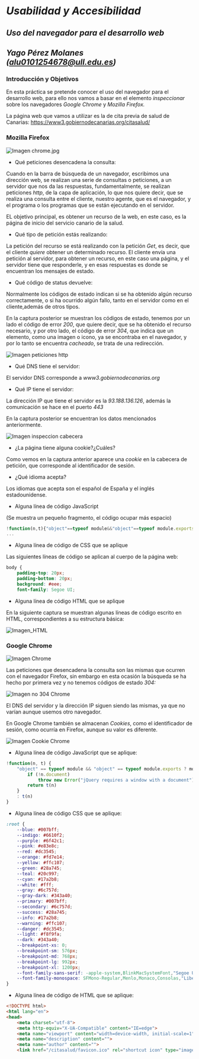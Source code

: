 # __*Usabilidad y Accesibilidad*__
## __*Uso del navegador para el desarrollo web*__
## __*Yago Pérez Molanes (alu0101254678@ull.edu.es)*__

### __Introducción y Objetivos__

En esta práctica se pretende conocer el uso del navegador para el desarrollo web, para ello nos vamos a basar
en el elemento *inspeccionar* sobre los navegadores *Google Chrome* y *Mozilla Firefox.*

La página web que vamos a utilizar es la de cita previa de salud de Canarias: <https://www3.gobiernodecanarias.org/citasalud/>

### __Mozilla Firefox__

![Imagen chrome.jpg](https://raw.githubusercontent.com/alu0101254678/uya-2021-Uso-navegador-web/main/img/firefox.png)

* Qué peticiones desencadena la consulta:

Cuando en la barra de búsqueda de un navegador, escribimos una dirección web, se realizan una serie de consultas o peticiones, a un servidor
que nos da las respuestas, fundamentalmente, se realizan peticiones *http*, de la capa de aplicación, lo que nos quiere decir, que se realiza
una consulta entre el cliente, nuestro agente, que es el navegador, y el programa o los programas que se están ejecutando en el servidor.

EL objetivo principal, es obtener un recurso de la web, en este caso, es la página de inicio del servicio canario de la salud.

* Qué tipo de petición estás realizando:

La petición del recurso se está realizando con la petición *Get*, es decir, que el cliente *quiere* obtener un determinado recurso.
El cliente envía una petición al servidor, para obtener un recurso, en este caso una página, y el servidor tiene que responderle, y en esas
respuestas es donde se encuentran los mensajes de estado.

* Qué código de status devuelve:

Normalmente los códigos de estado indican si se ha obtenido algún recurso correctamente, o si ha ocurrido algún fallo, tanto en el servidor
como en el cliente,además de otros tipos.

En la captura posterior se muestran los códigos de estado, tenemos por un lado el código de error *200*, que quiere decir, que se ha obtenido el recurso
necesario, y por otro lado, el código de error *304*, que indica que un elemento, como una imagen o icono, ya se encontraba en el navegador, y por lo tanto
se encuentra *cacheado*, se trata de una redirección.

![Imagen peticiones http](https://github.com/alu0101254678/uya-2021-Uso-navegador-web/blob/main/img/captura_peticiones_http.png?raw=true)

* Qué DNS tiene el servidor:

El servidor DNS corresponde a *www3.gobiernodecanarias.org*

* Qué IP tiene el servidor:

La dirección IP que tiene el servidor es la *93.188.136.126*, además la comunicación se hace en el puerto *443*

En la captura posterior se encuentran los datos mencionados anteriormente.

![Imagen inspeccion cabecera](https://github.com/alu0101254678/uya-2021-Uso-navegador-web/blob/main/img/captura_cabeceras_inspeccion.png?raw=true)

* ¿La página tiene alguna cookie?¿Cuáles?

Como vemos en la captura anterior aparece una *cookie* en la cabecera de petición, que corresponde al identificador de sesión.

* ¿Qué idioma acepta?

Los idiomas que acepta son el español de España y el inglés estadounidense.

* Alguna línea de código JavaScript

(Se muestra un pequeño fragmento, el código ocupar más espacio)

```JavaScript
!function(n,t){"object"==typeof module&&"object"==typeof module.exports?module.expo
...
```

* Alguna línea de código de CSS que se aplique

Las siguientes líneas de código se aplican al cuerpo de la página web:

```CSS
body {
    padding-top: 20px;
    padding-bottom: 20px;
    background: #eee;
    font-family: Segoe UI;

```

* Alguna línea de código HTML que se aplique

En la siguiente captura se muestran algunas líneas de código escrito en HTML, correspondientes a su estructura básica:

![Imagen_HTML](https://github.com/alu0101254678/uya-2021-Uso-navegador-web/blob/main/img/captura_lineas_HTML.PNG?raw=true)

### __Google Chrome__

![Imagen Chrome](https://raw.githubusercontent.com/alu0101254678/uya-2021-Uso-navegador-web/main/img/chrome.jpg)

Las peticiones que desencadena la consulta son las mismas que ocurren con el navegador Firefox, sin embargo en esta ocasión 
la búsqueda se ha hecho por primera vez y no tenemos códigos de estado *304:*

![Imagen no 304 Chrome](https://raw.githubusercontent.com/alu0101254678/uya-2021-Uso-navegador-web/main/img/captura_chrome_inspeccion_200.PNG)

El DNS del servidor y la dirección IP siguen siendo las mismas, ya que no varían aunque usemos otro navegador.

En Google Chrome también se almacenan *Cookies*, como el identificador de sesión, como ocurría en Firefox, aunque su valor
es diferente.

![Imagen Cookie Chrome](https://raw.githubusercontent.com/alu0101254678/uya-2021-Uso-navegador-web/main/img/captura_chrome_inspeccion_cookie.PNG)

* Alguna línea de código JavaScript que se aplique:

```JavaScript
!function(n, t) {
    "object" == typeof module && "object" == typeof module.exports ? module.exports = n.document ? t(n, !0) : function(n) {
        if (!n.document)
            throw new Error("jQuery requires a window with a document");
        return t(n)
    }
    : t(n)
}
```

* Alguna línea de código CSS que se aplique:

```CSS
:root {
    --blue: #007bff;
    --indigo: #6610f2;
    --purple: #6f42c1;
    --pink: #e83e8c;
    --red: #dc3545;
    --orange: #fd7e14;
    --yellow: #ffc107;
    --green: #28a745;
    --teal: #20c997;
    --cyan: #17a2b8;
    --white: #fff;
    --gray: #6c757d;
    --gray-dark: #343a40;
    --primary: #007bff;
    --secondary: #6c757d;
    --success: #28a745;
    --info: #17a2b8;
    --warning: #ffc107;
    --danger: #dc3545;
    --light: #f8f9fa;
    --dark: #343a40;
    --breakpoint-xs: 0;
    --breakpoint-sm: 576px;
    --breakpoint-md: 768px;
    --breakpoint-lg: 992px;
    --breakpoint-xl: 1200px;
    --font-family-sans-serif: -apple-system,BlinkMacSystemFont,"Segoe UI",Roboto,"Helvetica Neue",Arial,"Noto Sans",sans-serif,"Apple Color Emoji","Segoe UI Emoji","Segoe UI Symbol","Noto Color Emoji";
    --font-family-monospace: SFMono-Regular,Menlo,Monaco,Consolas,"Liberation Mono","Courier New",monospace
}
```

* Alguna línea de código de HTML que se aplique:

```HTML
<!DOCTYPE html>
<html lang="en">
<head>
    <meta charset="utf-8">
    <meta http-equiv="X-UA-Compatible" content="IE=edge">
    <meta name="viewport" content="width=device-width, initial-scale=1">
    <meta name="description" content="">
    <meta name="author" content="">
    <link href="/citasalud/favicon.ico" rel="shortcut icon" type="image/x-icon" />
```









